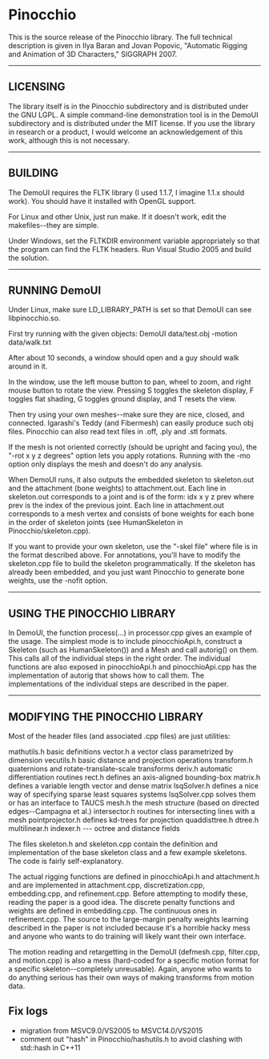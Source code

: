 # Pinocchio

This is the source release of the Pinocchio library.  The full
technical description is given in Ilya Baran and Jovan Popovic,
"Automatic Rigging and Animation of 3D Characters," SIGGRAPH 2007.

---------
LICENSING
---------

The library itself is in the Pinocchio subdirectory and is distributed
under the GNU LGPL.  A simple command-line demonstration tool is in
the DemoUI subdirectory and is distributed under the MIT license.  If
you use the library in research or a product, I would welcome an
acknowledgement of this work, although this is not necessary.

--------
BUILDING
--------

The DemoUI requires the FLTK library (I used 1.1.7, I imagine 1.1.x
should work).  You should have it installed with OpenGL support.

For Linux and other Unix, just run make.  If it doesn't work, edit the
makefiles--they are simple.

Under Windows, set the FLTKDIR environment variable appropriately so
that the program can find the FLTK headers.  Run Visual Studio 2005
and build the solution.

--------------
RUNNING DemoUI
--------------

Under Linux, make sure LD_LIBRARY_PATH is set so that DemoUI can see
libpinocchio.so.

First try running with the given objects:
DemoUI data/test.obj -motion data/walk.txt

After about 10 seconds, a window should open and a guy should walk
around in it.

In the window, use the left mouse button to pan, wheel to zoom, and
right mouse button to rotate the view.  Pressing S toggles the skeleton
display, F toggles flat shading, G toggles ground display, and T resets
the view.

Then try using your own meshes--make sure they are nice, closed, and
connected.  Igarashi's Teddy (and Fibermesh) can easily produce such
obj files.  Pinocchio can also read text files in .off, .ply and .stl
formats.

If the mesh is not oriented correctly (should be upright and facing
you), the "-rot x y z degrees" option lets you apply rotations.
Running with the -mo option only displays the mesh and doesn't
do any analysis.

When DemoUI runs, it also outputs the embedded skeleton to
skeleton.out and the attachment (bone weights) to attachment.out.
Each line in skeleton.out corresponds to a joint and is of the form:
idx x y z prev
where prev is the index of the previous joint.
Each line in attachment.out corresponds to a mesh vertex and
consists of bone weights for each bone in the order of skeleton
joints (see HumanSkeleton in Pinocchio/skeleton.cpp).

If you want to provide your own skeleton, use the "-skel file" where
file is in the format described above.  For annotations, you'll have
to modify the skeleton.cpp file to build the skeleton
programmatically.  If the skeleton has already been embedded, and
you just want Pinocchio to generate bone weights, use the -nofit
option.

---------------------------
USING THE PINOCCHIO LIBRARY
---------------------------

In DemoUI, the function process(...) in processor.cpp gives an example
of the usage.  The simplest mode is to include pinocchioApi.h,
construct a Skeleton (such as HumanSkeleton()) and a Mesh and call
autorig() on them.  This calls all of the individual steps in the
right order.  The individual functions are also exposed in
pinocchioApi.h and pinocchioApi.cpp has the implementation of autorig
that shows how to call them.  The implementations of the individual
steps are described in the paper.

-------------------------------
MODIFYING THE PINOCCHIO LIBRARY
-------------------------------

Most of the header files (and associated .cpp files) are just
utilities:

mathutils.h      basic definitions
vector.h         a vector class parametrized by dimension
vecutils.h       basic distance and projection operations
transform.h      quaternions and rotate-translate-scale transforms
deriv.h          automatic differentiation routines
rect.h           defines an axis-aligned bounding-box
matrix.h         defines a variable length vector and dense matrix
lsqSolver.h      defines a nice way of specifying sparse least squares systems
lsqSolver.cpp    solves them or has an interface to TAUCS
mesh.h           the mesh structure (based on directed edges--Campagna et al.)
intersector.h    routines for intersecting lines with a mesh
pointprojector.h defines kd-trees for projection
quaddisttree.h dtree.h multilinear.h indexer.h --- octree and distance fields

The files skeleton.h and skeleton.cpp contain the definition and
implementation of the base skeleton class and a few example skeletons.
The code is fairly self-explanatory.

The actual rigging functions are defined in pinocchioApi.h and
attachment.h and are implemented in attachment.cpp,
discretization.cpp, embedding.cpp, and refinement.cpp.  Before
attempting to modify these, reading the paper is a good idea.  The
discrete penalty functions and weights are defined in embedding.cpp.
The continuous ones in refinement.cpp.  The source to the large-margin
penalty weights learning described in the paper is not included
because it's a horrible hacky mess and anyone who wants to do training
will likely want their own interface.

The motion reading and retargetting in the DemoUI (defmesh.cpp, filter.cpp,
and motion.cpp) is also a mess (hard-coded for a specific motion format for
a specific skeleton--completely unreusable).  Again, anyone who wants to do
anything serious has their own ways of making transforms from motion data.


## Fix logs

- migration from MSVC9.0/VS2005 to MSVC14.0/VS2015
- comment out "hash" in Pinocchio/hashutils.h to avoid clashing with std::hash in C++11

